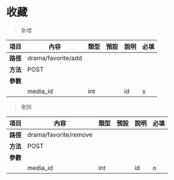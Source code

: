 # 收藏

> 新增

| 項目         | 內容                         | 類型         | 預設         | 說明                  | 必填  |
|-------------|-----------------------------|--------------|--------------|---------------------|-------|
| <b>路徑</b>  |drama/favorite/add         |              |              |                     |      |
| <b>方法</b>  | POST                         |              |              |                     |      |
| <b>參數</b>  |                             |              |              |                     |      |
|             |media_id                        | int       |              |    id              |  x   |


> 刪除

| 項目         | 內容                         | 類型         | 預設         | 說明                  | 必填  |
|-------------|-----------------------------|--------------|--------------|---------------------|-------|
| <b>路徑</b>  |drama/favorite/remove        |              |              |                     |      |
| <b>方法</b>  | POST                      |              |              |                     |      |
| <b>參數</b>  |                             |              |              |                     |      |
|             |media_id                           | int     |              |         id          |   o  |
